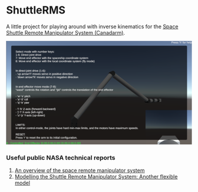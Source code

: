 # ShuttleRMS
A little project for playing around with inverse kinematics for the [Space Shuttle Remote Manipulator System (Canadarm)](https://en.wikipedia.org/wiki/Canadarm).

![screenshot](screenshot.png)

### Useful public NASA technical reports
1. [An overview of the space remote manipulator system](https://ntrs.nasa.gov/citations/19850008655)
2. [Modelling the Shuttle Remote Manipulator System: Another flexible model](https://ntrs.nasa.gov/citations/19940020868)

